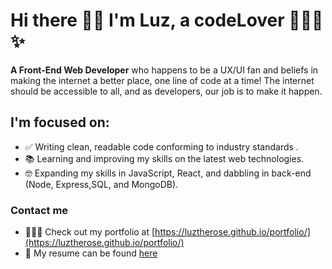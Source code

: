 # Hi there 👋🏾 I'm Luz, a codeLover 👩🏾‍💻 ✨

**A Front-End Web Developer** who happens to be a UX/UI fan and beliefs in making the internet a better place, one line of code at a time! The internet should be accessible to all, and as developers, our job is to make it happen.

## I'm focused on:
- ✅ Writing clean, readable code conforming to industry standards . 
- 📚 Learning and improving my skills on the latest web technologies.
- 🤓 Expanding my skills in JavaScript, React, and dabbling in back-end (Node, Express,SQL, and MongoDB).

### Contact me
- 💁🏽‍♀️ Check out my portfolio at [https://luztherose.github.io/portfolio/](https://luztherose.github.io/portfolio/)
- 📃 My resume can be found [here](https://luztherose.com/assets/LuzDeLaRosaResume.pdf)


